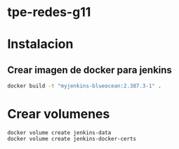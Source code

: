 # tpe-redes-g11

# Instalacion

## Crear imagen de docker para jenkins

``` sh
docker build -t "myjenkins-blueocean:2.387.3-1" .
```

# Crear volumenes 

```
docker volume create jenkins-data
docker volume create jenkins-docker-certs
```